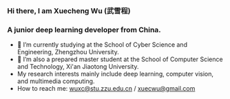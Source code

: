 ### Hi there, I am Xuecheng Wu (武雪程) 

### A junior deep learning developer from China.

- 🔭 I’m currently studying at the School of Cyber Science and Engineering, Zhengzhou University. 
- 🌱 I’m also a prepared master student at the School of Computer Science and Technology, Xi'an Jiaotong University. 
-  My research interests mainly include deep learning, computer vision, and multimedia computing.
-  How to reach me: wuxc@stu.zzu.edu.cn / xuecwu@gmail.com

